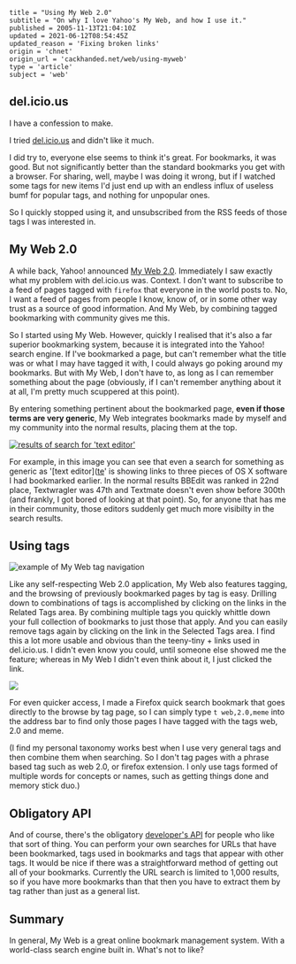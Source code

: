 ```
title = "Using My Web 2.0"
subtitle = "On why I love Yahoo's My Web, and how I use it."
published = 2005-11-13T21:04:10Z
updated = 2021-06-12T08:54:45Z
updated_reason = 'Fixing broken links'
origin = 'chnet'
origin_url = 'cackhanded.net/web/using-myweb'
type = 'article'
subject = 'web'
```

## del.icio.us

I have a confession to make. 

I tried [del.icio.us][d] and didn't like it much.

I did try to, everyone else seems to think it's great. For bookmarks, it was
good. But not significantly better than the standard bookmarks you get with a
browser. For sharing, well, maybe I was doing it wrong, but if I watched some
tags for new items I'd just end up with an endless influx of useless bumf for
popular tags, and nothing for unpopular ones.

So I quickly stopped using it, and unsubscribed from the RSS feeds of those
tags I was interested in.


## My Web 2.0

A while back, Yahoo! announced [My Web 2.0][m]. Immediately I saw exactly what
my problem with del.icio.us was. Context. I don't want to subscribe to a feed
of pages tagged with `firefox` that everyone in the world posts to. No, I want
a feed of pages from people I know, know of, or in some other way trust as a
source of good information. And My Web, by combining tagged bookmarking with
community gives me this.

So I started using My Web. However, quickly I realised that it's also a far
superior bookmarking system, because it is integrated into the Yahoo! search
engine. If I've bookmarked a page, but can't remember what the title was or
what I may have tagged it with, I could always go poking around my bookmarks.
But with My Web, I don't have to, as long as I can remember something about
the page (obviously, if I can't remember anything about it at all, I'm pretty
much scuppered at this point).

By entering something pertinent about the bookmarked page, **even if those
terms are very generic**, My Web integrates bookmarks made by myself and my
community into the normal results, placing them at the top.

[![results of search for 'text editor'](https://mnf.m17s.net/web/using-myweb/myweb-thumb.gif)](https://mnf.m17s.net/web/using-myweb/myweb.gif) 

For example, in this image you can see that even a search for something as
generic as '[text editor]([te]' is showing links to three pieces of OS X
software I had bookmarked earlier. In the normal results BBEdit was ranked in
22nd place, Textwragler was 47th and Textmate doesn't even show before 300th
(and frankly, I got bored of looking at that point). So, for anyone that has
me in their community, those editors suddenly get much more visibilty in the
search results.


## Using tags

![example of My Web tag navigation](https://mnf.m17s.net/web/using-myweb/myweb-tags.gif)

Like any self-respecting Web 2.0 application, My Web also features tagging,
and the browsing of previously bookmarked pages by tag is easy. Drilling down
to combinations of tags is accomplished by clicking on the links in the
Related Tags area. By combining multiple tags you quickly whittle down your
full collection of bookmarks to just those that apply. And you can easily
remove tags again by clicking on the link in the Selected Tags area. I find
this a lot more usable and obvious than the teeny-tiny + links used in
del.icio.us. I didn't even know you could, until someone else showed me the
feature; whereas in My Web I didn't even think about it, I just clicked the
link.

![](https://mnf.m17s.net/web/using-myweb/myweb-bookmark.gif)

For even quicker access, I made a Firefox quick search bookmark that goes
directly to the browse by tag page, so I can simply type `t web,2.0,meme` into
the address bar to find only those pages I have tagged with the tags web, 2.0
and meme.

(I find my personal taxonomy works best when I use very general tags and then
combine them when searching. So I don't tag pages with a phrase based tag such
as web 2.0, or firefox extension. I only use tags formed of multiple words for
concepts or names, such as getting things done and memory stick duo.)

## Obligatory API

And of course, there's the obligatory [developer's API][a] for people who like
that sort of thing. You can perform your own searches for URLs that have been
bookmarked, tags used in bookmarks and tags that appear with other tags. It
would be nice if there was a straightforward method of getting out all of your
bookmarks. Currently the URL search is limited to 1,000 results, so if you
have more bookmarks than that then you have to extract them by tag rather than
just as a general list.

## Summary

In general, My Web is a great online bookmark management system. With a
world-class search engine built in. What's not to like?





[d]: https://web.archive.org/web/2005123100000/http://del.icio.us/
[m]: https://web.archive.org/web/2005123100000/http://myweb2.search.yahoo.com/
[te]: https://web.archive.org/web/2005123100000/http://myweb2.search.yahoo.com/search?p=text%20editor
[a]: https://web.archive.org/web/2005123100000/http://developer.yahoo.net/search/myweb/